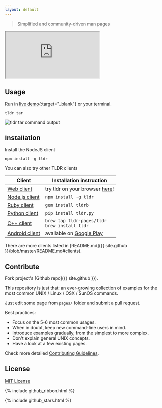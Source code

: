 ```yaml
---
layout: default
---
```


> Simplified and community-driven man pages

<iframe src="http://www.ostera.io/tldr.js/index.html"></iframe>

## Usage

Run in [live demo](https://ostera.github.io/tldr.js){:target="_blank"} or your terminal.

~~~shell
tldr tar
~~~

![tldr tar command output](images/screenshot.png?s=200)

## Installation

Install the NodeJS client

~~~shell
npm install -g tldr
~~~

You can also try other TLDR clients

Client                                                                | Installation instruction
----------------------------------------------------------------------|----------------------------------------------------------------------------------------------------
[Web client](https://github.com/ostera/tldr.js)                       | try tldr on your browser [here](https://ostera.github.io/tldr.js)!
[Node.js client](https://github.com/tldr-pages/tldr-node-client)      | ```npm install -g tldr```
[Ruby client](https://github.com/YellowApple/tldrb)                   | ```gem install tldrb```
[Python client](https://github.com/lord63/tldr.py)                    | ```pip install tldr.py```
[C++ client](https://github.com/tldr-pages/tldr-cpp-client)           | ```brew tap tldr-pages/tldr``` <br> ```brew install tldr```
[Android client](https://github.com/gianasista/tldr-viewer)           | available on [Google Play](https://play.google.com/store/apps/details?id=de.gianasista.tldr_viewer)

There are more clients listed in [README.md]({{ site.github }}/blob/master/README.md#clients).


## Contribute

Fork project's [Github repo]({{ site.github }}).

This repository is just that: an ever-growing collection of examples for the most common UNIX / Linux / OSX / SunOS commands.

Just edit some page from `pages/` folder and submit a pull request.

Best practices:

- Focus on the 5-6 most common usages.
- When in doubt, keep new command-line users in mind.
- Introduce examples gradually, from the simplest to more complex.
- Don't explain general UNIX concepts.
- Have a look at a few existing pages.

Check more detailed [Contributing Guidelines]({{site.github}}/blob/master/CONTRIBUTING.md).


## License

[MIT License]({{site.github}}/blob/master/LICENSE.md)

{% include github_ribbon.html %}

{% include github_stars.html %}
